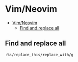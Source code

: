 # Vim/Neovim
<!--ts-->
* [Vim/Neovim](vim.md#vimneovim)
   * [Find and replace all](vim.md#find-and-replace-all)

<!-- Added by: runner, at: Fri Jan 14 15:08:23 UTC 2022 -->

<!--te-->

## Find and replace all
```vim
:%s/replace_this/replace_with/g
```
